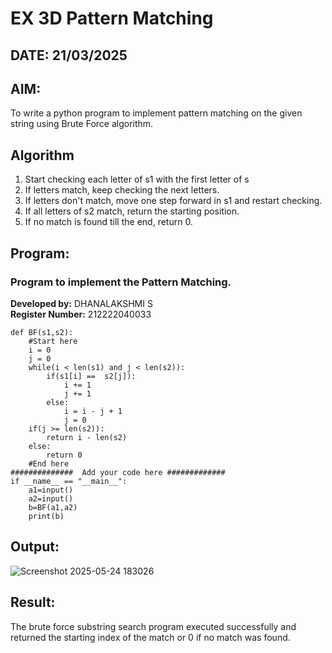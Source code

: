 # EX 3D Pattern Matching
## DATE: 21/03/2025
## AIM:
To write a python program to implement pattern matching on the given string using Brute Force algorithm.

## Algorithm
1. Start checking each letter of s1 with the first letter of s
2. If letters match, keep checking the next letters.
3. If letters don't match, move one step forward in s1 and restart checking.
4. If all letters of s2 match, return the starting position. 
5. If no match is found till the end, return 0.  

## Program:

### Program to implement the Pattern Matching.
**Developed by:** DHANALAKSHMI S  
**Register Number:** 212222040033 
```
def BF(s1,s2):
    #Start here
    i = 0
    j = 0
    while(i < len(s1) and j < len(s2)):
        if(s1[i] ==  s2[j]):
            i += 1
            j += 1
        else:
            i = i - j + 1
            j = 0
    if(j >= len(s2)):
        return i - len(s2)
    else:
        return 0
    #End here
##############  Add your code here #############
if __name__ == "__main__":
    a1=input() 
    a2=input() 
    b=BF(a1,a2)
    print(b)
```
## Output:
![Screenshot 2025-05-24 183026](https://github.com/user-attachments/assets/d43e8d9c-3c38-4b06-866a-a3b350935e28)

## Result:
The brute force substring search program executed successfully and returned the starting index of the match or 0 if no match was found.

